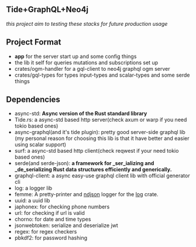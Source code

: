 ﻿


## Tide+GraphQL+Neo4j
*this project aim to testing these stacks for future production usage*

## Project Format

 - **app** for the server start up and some config things
 - the lib it self for queries mutations and subscriptions set up
 - crates/ogm-handler for a gql-client to neo4j graphql ogm server
 - crates/gql-types for types input-types and scalar-types and some serde things

## Dependencies

 - async-std: **Async version of the Rust standard library**
 - Tide.rs: a async-std based http server(check axum or warp if you need tokio based ones)
 - async-graphql(and it's tide plugin): pretty good server-side graphql lib (my personal reason for choosing this lib is that it have better and easier using scalar support)
 - surf: a async-std based  http client(check reqwest if your need tokio based ones)
 - serde(and serde-json): **a framework for  _ser_ializing and  _de_serializing Rust data structures efficiently and generically.**
 - graphql-client: a async easy-use graphql client lib with official generator cli
 - log: a logger lib
 - femme: A pretty-printer and [ndjson](http://ndjson.org/) logger for the [log](https://docs.rs/log) crate.
 - uuid: a uuid lib
 - japhonex: for checking phone numbers
 - url: for checking if url is valid
 - chorno: for date and time types
 - jsonwebtoken: serialize and deserialize jwt
 - regex: for regex checkers
 - pbkdf2: for password hashing

